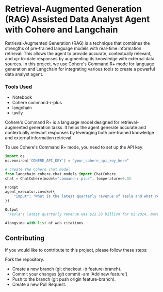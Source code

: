 # Retrieval-Augmented Generation (RAG) Assisted Data Analyst Agent with Cohere and Langchain

Retrieval-Augmented Generation (RAG) is a technique that combines the strengths of pre-trained language models with real-time information retrieval. This allows the agent to provide accurate, contextually relevant, and up-to-date responses by augmenting its knowledge with external data sources. In this project, we use Cohere's Command R+ mode for language generation and Langchain for integrating various tools to create a powerful data analyst agent.

### Tools Used

- Notebook
- Cohere command-r-plus
- langchain
- tavily

Cohere's Command R+ is a language model designed for retrieval-augmented generation tasks. It helps the agent generate accurate and contextually relevant responses by leveraging both pre-trained knowledge and external information retrieval.

To use Cohere's Command R+ mode, you need to set up the API key:

```python
import os
os.environ['COHERE_API_KEY'] = "your_cohere_api_key_here"

# Create the Cohere chat model
from langchain_cohere.chat_models import ChatCohere
chat = ChatCohere(model="command-r-plus", temperature=0.3)
```


```python
Prompt
agent_executor.invoke({
    "input": "What is the latest quarterly revenue of Tesla and what recent events have influenced it?"
})

Output 
 "Tesla's latest quarterly revenue was $21.30 billion for Q1 2024, marking a decrease from the $23.33 billion recorded in Q1 2023. This reduction can be attributed to a combination of factors, including the company's decision to decrease the prices of its vehicles by up to 20% in reaction to competition in the global market for electric vehicles and rising inflation rates.",

Alongside with list of web citations
```

## Contributing
If you would like to contribute to this project, please follow these steps:

Fork the repository.
- Create a new branch (git checkout -b feature-branch).
- Commit your changes (git commit -am 'Add new feature').
- Push to the branch (git push origin feature-branch).
- Create a new Pull Request.


